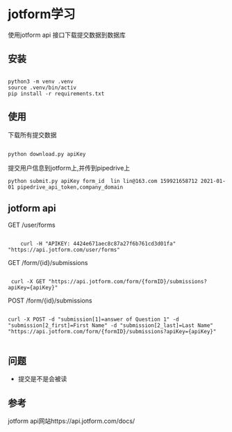 # jotform学习

使用jotform api 接口下载提交数据到数据库

## 安装

```

python3 -m venv .venv
source .venv/bin/activ
pip install -r requirements.txt

```

## 使用

下载所有提交数据

```

python download.py apiKey

```

提交用户信息到jotform上,并传到pipedrive上

```
python submit.py apiKey form_id  lin lin@163.com 159921658712 2021-01-01 pipedrive_api_token,company_domain

```


## jotform api

GET /user/forms

```

    curl -H "APIKEY: 4424e671aec8c87a27f6b761cd3d01fa" "https://api.jotform.com/user/forms"

```

GET /form/{id}/submissions

```

 curl -X GET "https://api.jotform.com/form/{formID}/submissions?apiKey={apiKey}"

```

POST /form/{id}/submissions


```

curl -X POST -d "submission[1]=answer of Question 1" -d "submission[2_first]=First Name" -d "submission[2_last]=Last Name" "https://api.jotform.com/form/{formID}/submissions?apiKey={apiKey}"


```



## 问题
+ 提交是不是会被读

## 参考

jotform api网站https://api.jotform.com/docs/

